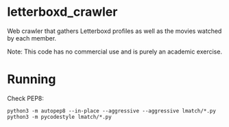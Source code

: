 # letterboxd_crawler

Web crawler that gathers Letterboxd profiles as well as the movies watched by each member.

Note:
This code has no commercial use and is purely an academic exercise.


# Running

Check PEP8:
```
python3 -m autopep8 --in-place --aggressive --aggressive lmatch/*.py
python3 -m pycodestyle lmatch/*.py
```
